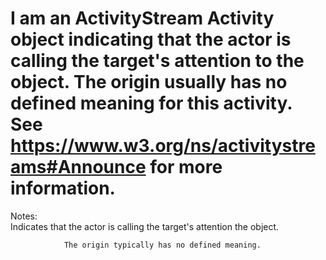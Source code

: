 I am an ActivityStream Activity object indicating that the actor is calling the target's attention to the object. The origin usually has no defined meaning for this activity. See https://www.w3.org/ns/activitystreams#Announce for more information.
==========
 Notes:  
                Indicates that the actor is calling the target's attention the object.
               
                The origin typically has no defined meaning.
                
